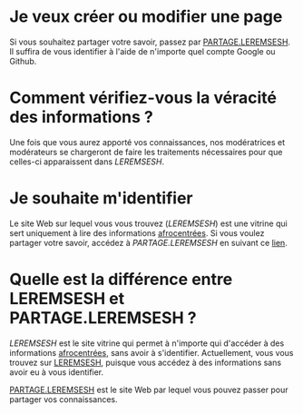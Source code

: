 <!-- TITLE: Foire Aux Questions -->

# Je veux créer ou modifier une page
Si vous souhaitez partager votre savoir, passez par [PARTAGE.LEREMSESH](https://partage.leremsesh.com). Il suffira de vous identifier à l'aide de n'importe quel compte Google ou Github.

# Comment vérifiez-vous la véracité des informations ?
Une fois que vous aurez apporté vos connaissances, nos modératrices et modérateurs se chargeront de faire les traitements nécessaires pour que celles-ci apparaissent dans *LEREMSESH*.

# Je souhaite m'identifier
Le site Web sur lequel vous vous trouvez (*LEREMSESH*) est une vitrine qui sert uniquement à lire des informations [afrocentrées](/ideologie/afrocentricite).
Si vous voulez partager votre savoir, accédez à *PARTAGE.LEREMSESH* en suivant ce [lien](https://partage.leremsesh.com).

# Quelle est la différence entre LEREMSESH et PARTAGE.LEREMSESH ?
*LEREMSESH* est le site vitrine qui permet à n'importe qui d'accéder à des informations [afrocentrées](/ideologie/afrocentricite), sans avoir à s'identifier.
Actuellement, vous vous trouvez sur [LEREMSESH](http://leremsesh.com), puisque vous accédez à des informations sans avoir eu à vous identifier.

[PARTAGE.LEREMSESH](https://partage.leremsesh.com) est le site Web par lequel vous pouvez passer pour partager vos connaissances.
